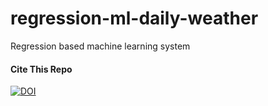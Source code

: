 # regression-ml-daily-weather
Regression based machine learning system


#### Cite This Repo
[![DOI](https://zenodo.org/badge/644212678.svg)](https://zenodo.org/badge/latestdoi/644212678)
